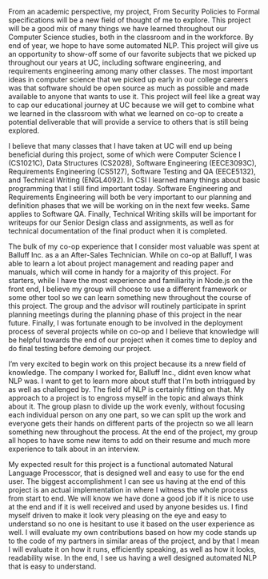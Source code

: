 From an academic perspective, my project, From Security Policies to Formal specifications will be a new field of thought of me to explore. This project will be a good mix of many things we have learned throughout our Computer Science studies, both in the classroom and in the workforce. By end of year, we hope to have some automated NLP. This project will give us an opportunity to show-off some of our favorite subjects that we picked up throughout our years at UC, including software engineering, and requirements engineering among many other classes. The most important ideas in computer science that we picked up early in our college careers was that software should be open source as much as possible and made available to anyone that wants to use it. This project will feel like a great way to cap our educational journey at UC because we will get to combine what we learned in the classroom with what we learned on co-op to create a potential deliverable that will provide a service to others that is still being explored.

I believe that many classes that I have taken at UC will end up being beneficial during this project, some of which were Computer Science I (CS1021C), Data Structures (CS2028), Software Engineering (EECE3093C), Requirements Engineering (CS5127), Software Testing and QA (EECE5132), and Technical Writing (ENGL4092). In CSI  I learned many things about basic programming that I still find important today. Software Engineering and Requirements Engineering will both be very important to our planning and definition phases that we will be working on in the next few weeks. Same applies to Software QA. Finally, Technical Writing skills will be important for writeups for our Senior Design class and assignments, as well as for technical documentation of the final product when it is completed.

The bulk of my co-op experience that I consider most valuable was spent at Balluff Inc. as a an After-Sales Technician. While on co-op at Balluff, I was able to learn a lot about project management and reading paper and manuals, which will come in handy for a majority of this project. For starters, while I have the most experience and familiarity in Node.js on the front end, I believe my group will choose to use a different framework or some other tool so we can learn something new throughout the course of this project. The group and the advisor will routinely participate in sprint planning meetings during the planning phase of this project in the near future. Finally, I was fortunate enough to be involved in the deployment process of several projects while on co-op and I believe that knowledge will be helpful towards the end of our project when it comes time to deploy and do final testing before demoing our project.

I’m very excited to begin work on this project because its a nrew field of knowledge. The company I worked for, Balluff Inc., didnt even know what NLP was. I want to get to learn more about stuff that I'm both intriqgued by as well as challenged by. The field of NLP is certainly fitting on that. My approach to a project is to engross myself in the topic and always think about it. The group plasn to divide up the work evenly, without focusing each individual person on any one part, so we can split up the work  and everyone gets their hands on different parts of the projectn so we all learn something new throughout the process. At the end of the project, my group all hopes to have some new items to add on their resume and much more experience to talk about in an interview.

My expected result for this project is a functional automated Natural Language Processcor, that is designed well and easy to use for the end user. The biggest accomplishment I can see us having at the end of this project is an actual implementation in where I witness the whole process from start to end. We will know we have done a good job if it is nice to use at the end and if it is well received and used by anyone besides us. I find myself driven to make it look very pleasing on the eye and easy to understand so no one is hesitant to use it based on the user experience as well. I will evaluate my own contributions based on how my code stands up to the code of my partners in similar areas of the project, and by that I mean I will evaluate it on how it runs, efficiently speaking, as well as how it looks, readability wise. In the end, I see us having a well designed automated NLP that is easy to understand.
